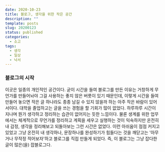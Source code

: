 ```yaml
---
date: 2020-10-23
title: 블로그, 생각을 위한 작은 공간
description: ""
template: posts
slug: 20200123
status: published
categories:
  - 소고
tags:
  - 생각
  - 일상
  - 낙서
---
```


### 블로그의 시작

이곳은 일종의 개인적인 공간이다. 굳이 시간을 들여 블로그를 만든 이유는 거창하게 무언가를 만들어놔야 그걸 사용하는 좋지 않은 버릇이 있기 때문인데, 이렇게 시간을 들여 만들어 놓으면 작은 글 하나라도 종종 남길 수 있지 않을까 하는 아주 작은 바람이 있어서이다. 대학을 졸업하고는 글을 쓰는 경험을 할 기회가 많이 없었다. 하루하루 시간이 지나며 뭔가 생각하고 정리하는 습관이 없어지는 듯한 느낌이다. 물론 생계를 위한 업무에서는 체계적으로 무언가를 정리하고 계획을 세우고 실행하는 것이 익숙하지만 온전히 내 감정, 생각을 정리해보고 되돌아보는 그런 시간은 없었다. 이런 아쉬움이 점점 커지고 있었고 그냥 온전히 내 생각하나, 문장하나를 완성하기가 힘들다는 것을 깨닫고는 '아무거나 무작정 적어보자'하고 블로그를 직접 만들게 되었다. 즉, 이 블로그는 그냥 잡다한 글이 많은(을) 잡블로그다.


